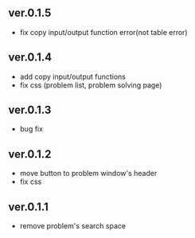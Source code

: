 ## ver.0.1.5
- fix copy input/output function error(not table error)

## ver.0.1.4
- add copy input/output functions
- fix css (problem list, problem solving page)

## ver.0.1.3
- bug fix

## ver.0.1.2
- move button to problem window's header
- fix css

## ver.0.1.1
- remove problem's search space
